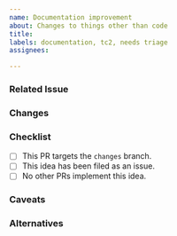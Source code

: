 ```yaml
---
name: Documentation improvement
about: Changes to things other than code
title:
labels: documentation, tc2, needs triage
assignees:

---
```


### Related Issue
<!-- Number of the issue where this idea was proposed -->

### Changes
<!-- A clear and concise description of the changes -->

### Checklist
<!-- You do not have to answer "yes" to all of these to open a pull request -->
- [ ] This PR targets the `changes` branch.
- [ ] This idea has been filed as an issue.
- [ ] No other PRs implement this idea.

### Caveats
<!-- Any caveats and side effects of these changes -->

### Alternatives
<!-- Alternative implementations that were considered -->
